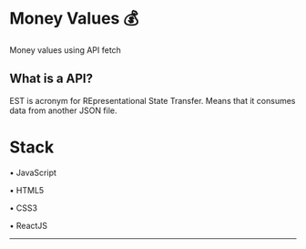 # Money Values 💰 
Money values using API fetch

## What is a API?

EST is acronym for REpresentational State Transfer. Means that it consumes data from another JSON file.

# Stack 

• JavaScript

• HTML5

• CSS3

• ReactJS 

------------




